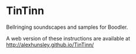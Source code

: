 TinTinn
=======

Bellringing soundscapes and samples for Boodler.

A web version of these instructions are available at http://alexhunsley.github.io/TinTinn/

